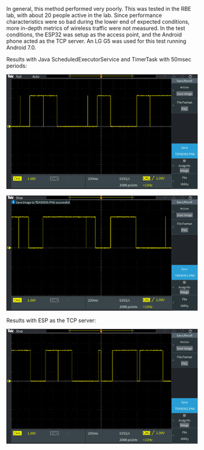 In general, this method performed very poorly. This was tested in the RBE lab, with about 20 people active in the lab. Since performance characteristics were so bad during the lower end of expected conditions, more in-depth metrics of wireless traffic were not measured.  In the test conditions, the ESP32 was setup as the access point, and the Android phone acted as the TCP server. An LG G5 was used for this test running Android 7.0.

Results with Java ScheduledExecutorService and TimerTask with 50msec periods:

![ScheduledExecutorService](TEK00000.png)

![TimerTask](TEK00001.png)

Results with ESP as the TCP server:

![ESP TCP Server](TEK00002.png)

